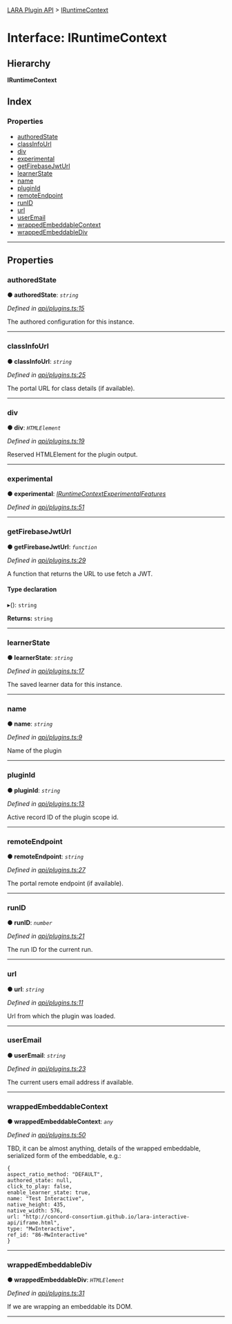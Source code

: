 [LARA Plugin API](../README.md) > [IRuntimeContext](../interfaces/iruntimecontext.md)

# Interface: IRuntimeContext

## Hierarchy

**IRuntimeContext**

## Index

### Properties

* [authoredState](iruntimecontext.md#authoredstate)
* [classInfoUrl](iruntimecontext.md#classinfourl)
* [div](iruntimecontext.md#div)
* [experimental](iruntimecontext.md#experimental)
* [getFirebaseJwtUrl](iruntimecontext.md#getfirebasejwturl)
* [learnerState](iruntimecontext.md#learnerstate)
* [name](iruntimecontext.md#name)
* [pluginId](iruntimecontext.md#pluginid)
* [remoteEndpoint](iruntimecontext.md#remoteendpoint)
* [runID](iruntimecontext.md#runid)
* [url](iruntimecontext.md#url)
* [userEmail](iruntimecontext.md#useremail)
* [wrappedEmbeddableContext](iruntimecontext.md#wrappedembeddablecontext)
* [wrappedEmbeddableDiv](iruntimecontext.md#wrappedembeddablediv)

---

## Properties

<a id="authoredstate"></a>

###  authoredState

**● authoredState**: *`string`*

*Defined in [api/plugins.ts:15](https://github.com/concord-consortium/lara/blob/6c40ce49/lara-plugin-api/src/api/plugins.ts#L15)*

The authored configuration for this instance.

___
<a id="classinfourl"></a>

###  classInfoUrl

**● classInfoUrl**: *`string`*

*Defined in [api/plugins.ts:25](https://github.com/concord-consortium/lara/blob/6c40ce49/lara-plugin-api/src/api/plugins.ts#L25)*

The portal URL for class details (if available).

___
<a id="div"></a>

###  div

**● div**: *`HTMLElement`*

*Defined in [api/plugins.ts:19](https://github.com/concord-consortium/lara/blob/6c40ce49/lara-plugin-api/src/api/plugins.ts#L19)*

Reserved HTMLElement for the plugin output.

___
<a id="experimental"></a>

###  experimental

**● experimental**: *[IRuntimeContextExperimentalFeatures](iruntimecontextexperimentalfeatures.md)*

*Defined in [api/plugins.ts:51](https://github.com/concord-consortium/lara/blob/6c40ce49/lara-plugin-api/src/api/plugins.ts#L51)*

___
<a id="getfirebasejwturl"></a>

###  getFirebaseJwtUrl

**● getFirebaseJwtUrl**: *`function`*

*Defined in [api/plugins.ts:29](https://github.com/concord-consortium/lara/blob/6c40ce49/lara-plugin-api/src/api/plugins.ts#L29)*

A function that returns the URL to use fetch a JWT.

#### Type declaration
▸(): `string`

**Returns:** `string`

___
<a id="learnerstate"></a>

###  learnerState

**● learnerState**: *`string`*

*Defined in [api/plugins.ts:17](https://github.com/concord-consortium/lara/blob/6c40ce49/lara-plugin-api/src/api/plugins.ts#L17)*

The saved learner data for this instance.

___
<a id="name"></a>

###  name

**● name**: *`string`*

*Defined in [api/plugins.ts:9](https://github.com/concord-consortium/lara/blob/6c40ce49/lara-plugin-api/src/api/plugins.ts#L9)*

Name of the plugin

___
<a id="pluginid"></a>

###  pluginId

**● pluginId**: *`string`*

*Defined in [api/plugins.ts:13](https://github.com/concord-consortium/lara/blob/6c40ce49/lara-plugin-api/src/api/plugins.ts#L13)*

Active record ID of the plugin scope id.

___
<a id="remoteendpoint"></a>

###  remoteEndpoint

**● remoteEndpoint**: *`string`*

*Defined in [api/plugins.ts:27](https://github.com/concord-consortium/lara/blob/6c40ce49/lara-plugin-api/src/api/plugins.ts#L27)*

The portal remote endpoint (if available).

___
<a id="runid"></a>

###  runID

**● runID**: *`number`*

*Defined in [api/plugins.ts:21](https://github.com/concord-consortium/lara/blob/6c40ce49/lara-plugin-api/src/api/plugins.ts#L21)*

The run ID for the current run.

___
<a id="url"></a>

###  url

**● url**: *`string`*

*Defined in [api/plugins.ts:11](https://github.com/concord-consortium/lara/blob/6c40ce49/lara-plugin-api/src/api/plugins.ts#L11)*

Url from which the plugin was loaded.

___
<a id="useremail"></a>

###  userEmail

**● userEmail**: *`string`*

*Defined in [api/plugins.ts:23](https://github.com/concord-consortium/lara/blob/6c40ce49/lara-plugin-api/src/api/plugins.ts#L23)*

The current users email address if available.

___
<a id="wrappedembeddablecontext"></a>

###  wrappedEmbeddableContext

**● wrappedEmbeddableContext**: *`any`*

*Defined in [api/plugins.ts:50](https://github.com/concord-consortium/lara/blob/6c40ce49/lara-plugin-api/src/api/plugins.ts#L50)*

TBD, it can be almost anything, details of the wrapped embeddable, serialized form of the embeddable, e.g.:

```
{
aspect_ratio_method: "DEFAULT",
authored_state: null,
click_to_play: false,
enable_learner_state: true,
name: "Test Interactive",
native_height: 435,
native_width: 576,
url: "http://concord-consortium.github.io/lara-interactive-api/iframe.html",
type: "MwInteractive",
ref_id: "86-MwInteractive"
}
```

___
<a id="wrappedembeddablediv"></a>

###  wrappedEmbeddableDiv

**● wrappedEmbeddableDiv**: *`HTMLElement`*

*Defined in [api/plugins.ts:31](https://github.com/concord-consortium/lara/blob/6c40ce49/lara-plugin-api/src/api/plugins.ts#L31)*

If we are wrapping an embeddable its DOM.

___

